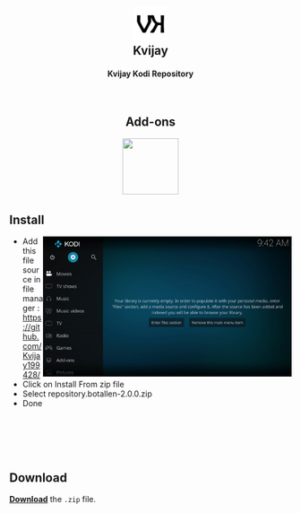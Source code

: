 <h2 align="center">
  <br>
  <a href="https://github.com/Kvijay199428/kodi.repo"><img src="https://github.com/Kvijay199428/kodi.repo/blob/main/resources/icon2.png" height="60" width="60"></a>
  <br>
  Kvijay
  <br>
</h2>

<h4 align="center">Kvijay Kodi Repository</h4>
<!--
<p align="center">

  <!-- Release -->
<!--  <a href="https://github.com/botallen/repository.botallen/releases/latest">
    <img src="https://img.shields.io/github/v/release/botallen/repository.botallen?style=for-the-badge">
  </a>
  
  <!-- Downloads -->
<!--  <a href="https://github.com/botallen/repository.botallen/releases/latest">
    <img src="https://img.shields.io/github/downloads/botallen/repository.botallen/total?style=for-the-badge&logo=kodi&color=17B2E7">
  </a>
  
 </p>
 <p align="center">
  
  <!-- License -->
<!--  <a href="https://github.com/botallen/repository.botallen/blob/master/LICENSE">
    <img src="https://img.shields.io/github/license/botallen/repository.botallen?style=flat-square">
  </a>
  
  <!-- Open Issues -->
<!--  <a href="https://github.com/botallen/repository.botallen/issues">
    <img src="https://img.shields.io/github/issues/botallen/repository.botallen?style=flat-square">
  </a>
  
  <!-- Last Commit -->
<!--  <a href="https://github.com/botallen/repository.botallen/commit/master">
    <img src="https://img.shields.io/github/last-commit/botallen/repository.botallen?style=flat-square">
  </a>
  
 </p>	-->

<br>

<h2 align="center">Add-ons</h2>

<p align="center">
<!--  
<span style="display: inline-block;">
  <a href="https://github.com/botallen/plugin.video.botallen.hotstar">
    <img src="https://raw.githubusercontent.com/botallen/plugin.video.botallen.hotstar/main/resources/icon.jpg" width="100" height="100">
  </a>
</span>	-->

<span style="display: inline-block;">
  <a href="https://github.com/Kvijay199428/kodi.repo.jiotv">
    <img src="https://raw.githubusercontent.com/Kvijay199428/kodi.repo.jiotv/main/resources/icon.png" width="100" height="100">
  </a>
</span>
</p>

## Install

<img align="right" src="media/install.gif" height=250>

- Add this file source in file manager : https://github.com/Kvijay199428/
- Click on Install From zip file
- Select repository.botallen-2.0.0.zip
- Done

<br/>
<br/>
<br/>
<br/>

## Download

[**Download**](https://github.com/Kvijay199428/kodi.repo.jiotv/blob/main/repo.kodi.jiotv.zip) the `.zip` file.
<br/>
<br/>
<!--
## Support

<a href="https://botallen.com/#donate" target="_blank" >https://botallen.com/#donate</a>
-->
